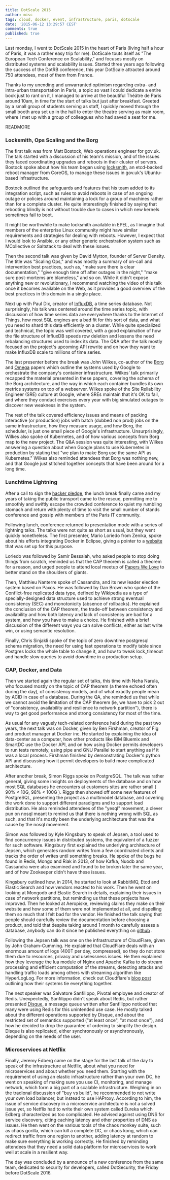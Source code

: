 ```yaml
---
title: DotScale 2015
author: misc
tags: cloud, docker, event, infrastructure, paris, dotscale
date: '2015-06-12 13:29:57 CEST'
comments: true
published: true
---
```


Last monday, I went to DotScale 2015 in the heart of Paris (living half a hour of Paris, it was a rather easy trip for me). DotScale touts itself as "The European Tech Conference on Scalability," and focuses mostly on distributed systems and scalability issues. Started three years ago following the success of the DotRB conference, this year DotScale attracted around 750 attendees, most of them from France.

Thanks to my unending and unwarranted optimism regarding extra- and intra-urban transportation in Paris, a topic so vast I could dedicate a entire book just to rant on it, I managed to arrive at the beautiful Théâtre de Paris around 10am, in time for the start of talks but just after breakfast. Greeted by a small group of students serving as staff, I quickly moved through the small booth area set up in the hall to enter the theatre serving as main room, where I met up with a group of colleagues who had saved a seat for me. 

READMORE

### Locksmith, Ops Scaling and the Borg

The first talk was from Matt Bostock, Web operations engineer for gov.uk. The talk started with a discussion of his team's mission, and of the issues they faced coordinating upgrades and reboots in their cluster of servers. Bostock spoke about how his team began using [locksmith](https://github.com/coreos/locksmith), an etcd-backed reboot manager from CoreOS, to manage these issues in gov.uk's Ubuntu-based infrastructure.

Bostock outlined the safeguards and features that his team added to its integration script, such as rules to avoid reboots in case of an ongoing outage or policies around maintaining a lock for a group of machines rather than for a complete cluster. He quite interestingly finished by saying that rebooting blindly is not without trouble due to cases in which new kernels sometimes fail to boot. 

It might be worthwhile to make locksmith available in EPEL, as I imagine that members of the enterprise Linux community might have similar requirements and strategies for dealing with reboots. However, I expect that I would look to Ansible, or any other generic orchestration system such as MCollective or Saltstack to deal with these issues.

Then the second talk was given by David Mytton, founder of Server Density. The title was "Scaling Ops," and was mostly a summary of on-call and intervention best practices, such as, "make sure there is clear documentation," "give enough time off after outages in the night," "make sure post-mortems are blameless," and so on. While it didn't expose anything new or revolutionary, I recommend watching the video of this talk once it becomes available on the Web, as it provides a good overview of the best practices in this domain in a single place.

Next up with Paul Dix, creator of [InfluxDB](https://github.com/influxdb/influxdb), a time series database. Not surprisingly, his talk was centered around the time series topic, with discussion of how time series data are everywhere thanks to the Internet of Things, how most SQL engines are a bad fit for this sort of data, and what you need to shard this data efficiently on a cluster. While quite specialized and technical, the topic was well covered, with a good explaination of how the file structure of InfluxDB speeds row deletion and lessens the need rebalancing structures used to index its data. The Q&A after the talk mostly focused on the project's upcoming API rewrite and on how they want to make InfluxDB scale to millions of time series.

The last presenter before the break was John Wilkes, co-author of the [Borg](http://research.google.com/pubs/pub43438.html) and [Omega](http://research.google.com/pubs/pub41684.html) papers which outline the systems used by Google to orchestrate the company's container infrastructure. Wilkes' talk primarily recapped the material presented in these papers, covering the schema of the Borg architecture, and the way in which each container bundles its own metrics systems on top of a webserver. Wilkes spoke of the Site Reliability Engineer (SRE) culture at Google, where SREs maintain that it's OK to fail, and where they conduct exercises every year with big simulated outages to discover new weakness in the system. 

The rest of the talk covered efficiency issues and means of packing interactive (or production) jobs with batch (dubbed non prod) jobs on the same infrastructure, how they measure usage, and how Borg, the scheduler, is just one small piece of Google's infrastructure. Unsurprisingly, Wilkes also spoke of Kubernetes, and of how various concepts from Borg map to the new project. The Q&A session was quite interesting,
with Wilkes answering a question about when Google plans to use Kubernetes in production by stating that "we plan to make Borg use the same API as Kubernetes." Wilkes also reminded attendees that Borg was nothing new, and that Google just stitched together concepts that have been around for a long time.

### Lunchtime Lightning

After a call to sign the [hacker pledge](http://www.hackerpledge.org), the lunch break finally came and my years of taking the public transport came to the rescue, permitting me to smoothly and swiftly escape the crowded conference to quiet my rumbling stomach and return with plenty of time to visit the small number of stands conference and gossip with members of the Paris IT community.

Following lunch, conference returned to presentation mode with a series of lightning talks. The talks were not quite as short as usual, but they went quickly nonetheless. The first presenter, Mario Loriedo from Zenika, spoke about his efforts integrating Docker in Eclipse, giving a pointer to a [website](https://domeide.github.io/) that was set up for this purpose.

Loriedo was followed by Samir Bessalah, who asked people to stop doing things from scratch, reminded us that the CAP theorem is called a theorem for a reason, and urged people to attend local meetup of [Papers We Love](http://paperswelove.org/) to better stand on the shoulders of giants.

Then, Matthieu Nanterre spoke of Cassandra, and its new leader election system based on Paxos. He was followed by Dan Brown who spoke of the Conflict-free replicated data type, defined by Wikipedia as a type of specially-designed data structure used to achieve strong eventual consistency (SEC) and monotonicity (absence of rollbacks). He explained the conclusion of the CAP theorem, the trade-off between consistency and availability and how both latency and lack of consistency are bad for a system, and how you have to make a choice. He finished with a brief discussion of the different ways you can solve conflicts, either as last write win, or using semantic resolution.

Finally, Chris Sinjakli spoke of the topic of zero downtime postgresql schema migration, the need for using fast operations to modify table since Postgres locks the whole table to change it, and how to tweak lock_timeout and handle slow queries to avoid downtime in a production setup.

### CAP, Docker, and Data

Then we started again the regular set of talks, this time with Neha Narula, who focused mostly on the topic of CAP theorem (a theme echoed often during the day), of consistency models, and of what exactly people mean by ACID in case of a database. During the QA, she reminded us that while we cannot avoid the limitation of the CAP theorem (ie, we have to pick 2 out of "consistency, availability and resilience to network partition"), there is way to get good performance and strong consistency for most of the time.

As usual for any vaguely tech-related conference held during the past two years, the next talk was on Docker, given by Ben Firshman, creator of Fig and product manager at Docker inc. He started by explaining the idea of data-center as a computer, how other products like IBM Bluemix and SmartDC use the Docker API, and on how using Docker permits developers to run tests remotely, using pipe and GNU Parallel to start anything as if it was a local process. Firshman finished by demonstrating Docker's python API and discussing how it permit developers to build more complicated architecture.  

After another break, Simon Riggs spoke on PostgreSQL. The talk was rather general, giving some insights on deployments of the database and on how most SQL databases he encounters at customers sites are rather small ( 90% < 10G, 98% < 100G ). Riggs then showed off some new features of PostgreSQL, presenting the project as a multimodel database, and covering the work done to support different paradigms and to support load distribution. He also reminded attendees of the "yesql" movement, a clever pun on nosql meant to remind us that there is nothing wrong with SQL as such, and that it's mostly been the underlying architecture that was the cause by the nosql movement.

Simon was followed by Kyle Kingsbury to speak of Jepsen, a tool used to find concurrency issues in distributed systems, the equivalent of a fuzzer for such software. Kingsbury first explained the underlying architecture of Jepsen, which generates random writes from a few coordinated clients and tracks the order of writes until something breaks.  He spoke of the bugs he found in Redis, Mongo and Riak in 2013, of how Kafka, Nuodb and Cassandra were also examined and found to be broken later the same year, and of how Zookeeper didn't have these issues. 

Kingsbury outlined how, in 2014, he started to look at RabbitMQ, Etcd and Elastic Search and how vendors reacted to his work. Then he went on looking at Mongodb and Elastic Search in details, explaining their issues in case of network partitions, but reminding us that these projects have improved.  Then he looked at Aeropiske, reviewing claims they make on their website and how some of them were not implemented at all, and dispelling them so much that I felt bad for the vendor. He finished the talk saying that people should carefully review the documentation before choosing a product, and told that despite taking around 1 month to carefully assess a database, anybody can do it since he published everything on [github](https://github.com/aphyr/jepsen) . 



Following the Jepsen talk was one on the infrastructure of CloudFlare, given by John Graham-Cumming. He explained that CloudFlare deals with an enormous amount of logs (400T per day, compressed), so they do not store them due to resources, privacy and uselessness issues. He then explained how they leverage the lua module of Nginx and Apache Kafka to do stream processing and efficient computation of the streams, detecting attacks and handling traffic loads among others with streaming algorithm like HyperLogLog. For more information, check out Cloudflare's [blog post](https://blog.cloudflare.com/scaling-out-postgresql-for-cloudflare-analytics-using-citusdb/) outlining how their systems tie everything together.


The next speaker was Salvatore Sanfilippo, Pivotal employee and creator of Redis. Unexpectedly, Sanfilippo didn't speak about Redis, but rather presented [Disque](https://github.com/antirez/disque), a message queue written after Sanfilippo noticed that many were using Redis for this unintended use case. He mostly talked about the different operations supported by Disque, and about the restricted set of semantics supported ("at least once", "at most once"), and how he decided to drop the guarantee of ordering to simplify the design. Disque is also replicated, either synchronously or asynchronously, depending on the needs of the user.

### Microservices at Netflix
  
Finally, Jeremy Edberg came on the stage for the last talk of the day to speak of the infrastructure at Netflix, about what you need for microservices and about whether you need them. Starting with the requirement of using an elastic infrastructure rather than your own DC, he went on speaking of making sure you use CI, monitoring, and manage network, which form a big part of a scalable infrastructure. Weighing in on the tradional discussion of "buy vs build", he recommended to not write your own load balancer, but instead to use HAProxy. According to him, the issue of service discovery in a microservice architecture is not a solved issue yet, so Netflix had to write their own system called Eureka which Edberg characterized as too complicated. He advised against using DNS for service discovery, citing caching latency and other properties of DNS as issues. He then went on the various tools of the chaos monkey suite, such as chaos gorilla, which can kill a complete DC, or chaos kong, which can redirect traffic from one region to another, adding latency at random to make sure everything is working correctly. He finished by reminding attendees that they need a solid data platform for microservices to work well at scale in a resilient way.  

The day was concluded by a announce of a new conference from the same team, dedicated to security for developers, called DotSecurity, the Friday before DotScale 2016. 



